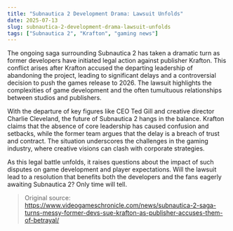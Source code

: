 ```yaml
---
title: "Subnautica 2 Development Drama: Lawsuit Unfolds"
date: 2025-07-13
slug: subnautica-2-development-drama-lawsuit-unfolds
tags: ["Subnautica 2", "Krafton", "gaming news"]
---
```


The ongoing saga surrounding Subnautica 2 has taken a dramatic turn as former developers have initiated legal action against publisher Krafton. This conflict arises after Krafton accused the departing leadership of abandoning the project, leading to significant delays and a controversial decision to push the games release to 2026. The lawsuit highlights the complexities of game development and the often tumultuous relationships between studios and publishers.

With the departure of key figures like CEO Ted Gill and creative director Charlie Cleveland, the future of Subnautica 2 hangs in the balance. Krafton claims that the absence of core leadership has caused confusion and setbacks, while the former team argues that the delay is a breach of trust and contract. The situation underscores the challenges in the gaming industry, where creative visions can clash with corporate strategies.

As this legal battle unfolds, it raises questions about the impact of such disputes on game development and player expectations. Will the lawsuit lead to a resolution that benefits both the developers and the fans eagerly awaiting Subnautica 2? Only time will tell.
> Original source: https://www.videogameschronicle.com/news/subnautica-2-saga-turns-messy-former-devs-sue-krafton-as-publisher-accuses-them-of-betrayal/